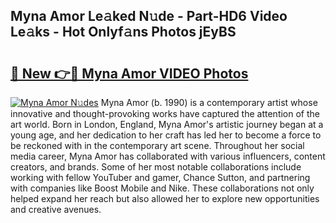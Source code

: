 ## Myna Amor Le𝚊ked N𝚞de - Part-HD6 Video Le𝚊ks - Hot Onlyf𝚊ns Photos jEyBS

# <h2><a href="http://ab7650.deff.icu/?id=Myna+Amor">🔗 New 👉🔴 Myna Amor VIDEO Photos</a></h2>

[![Myna Amor N𝚞des](https://i.imgur.com/rIISA9y.gif)](http://ab7650.deff.icu/?id=Myna+Amor)
Myna Amor (b. 1990) is a contemporary artist whose innovative and thought-provoking works have captured the attention of the art world. Born in London, England, Myna Amor's artistic journey began at a young age, and her dedication to her craft has led her to become a force to be reckoned with in the contemporary art scene. Throughout her social media career, Myna Amor has collaborated with various influencers, content creators, and brands. Some of her most notable collaborations include working with fellow YouTuber and gamer, Chance Sutton, and partnering with companies like Boost Mobile and Nike. These collaborations not only helped expand her reach but also allowed her to explore new opportunities and creative avenues.
